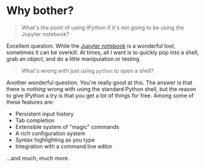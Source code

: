 # Why bother?

> What's the point of using IPython if it's not going to be using the Jupyter notebook?

Excellent question. While the [Jupyter notebook](https://ipython.org/notebook.html) is a wonderful tool, sometimes it can be overkill. At times, all I want is to quickly pop into a shell, grab an object, and do a little manipulation or testing.

> What's wrong with just using `python` to open a shell?

Another wonderful question. You're really good at this. The answer is that there is *nothing* wrong with using the standard Python shell, but the reason to give IPython a try is that you get a lot of things for free. Among some of these features are:

  * Persistent input history
  * Tab completion
  * Extensible system of "magic" commands
  * A rich configuration system
  * Syntax highlighting as you type
  * Integration with a command line editor

…and much, much more.

